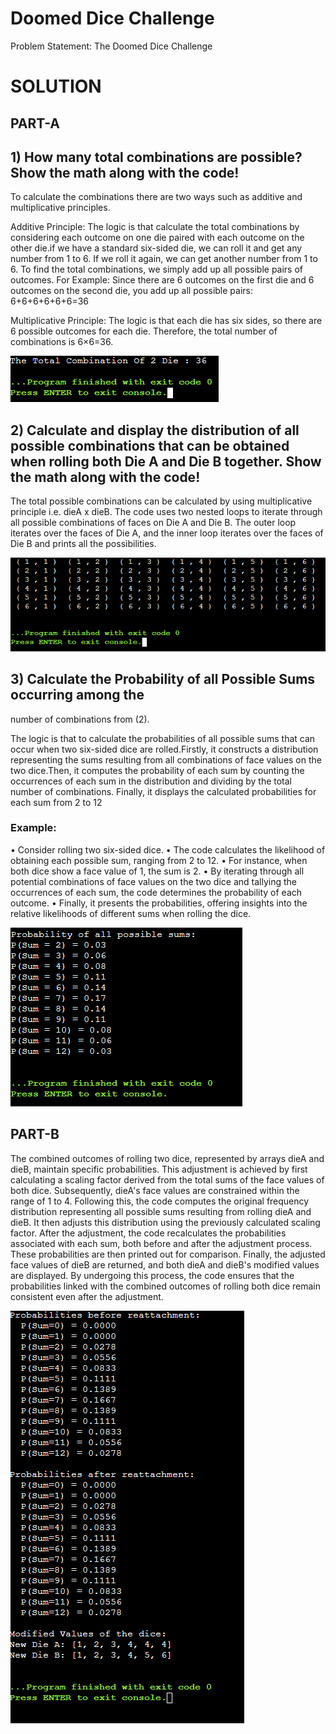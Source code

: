 # Doomed Dice Challenge
Problem Statement: The Doomed Dice Challenge

# SOLUTION
## PART-A
## 1)	How many total combinations are possible? Show the math along with the code!

To calculate the combinations there are two ways such as additive and multiplicative principles.

Additive Principle:
The logic is that calculate the total combinations by considering each outcome on one die paired with each outcome on the other die.if we have a standard six-sided die, we can roll it and get any number from 1 to 6. If we roll it again, we can get another number from 1 to 6. To find the total combinations, we simply add up all possible pairs of outcomes.
For Example:
Since there are 6 outcomes on the first die and 6 outcomes on the second die, you add up all possible pairs: 6+6+6+6+6+6=36

Multiplicative Principle:
The logic is that each die has six sides, so there are 6 possible outcomes for each die. Therefore, the total number of combinations is 6×6=36.

![image](https://github.com/Bhaski47/Doomed_Dice_Challenge/blob/main/PartA1.java_Output.png)

## 2)	Calculate and display the distribution of all possible combinations that can be obtained when rolling both Die A and Die B together. Show the math along with the code!

The total possible combinations can be calculated by using multiplicative
principle i.e. dieA x dieB. The code uses two nested loops
to iterate through all possible combinations of faces on Die A and Die B.
The outer loop iterates over the faces of Die A, and the inner loop
iterates over the faces of Die B and prints all the possibilities.

![image](https://github.com/Bhaski47/Doomed_Dice_Challenge/blob/main/PartA2.java_Output.png)

## 3)	Calculate the Probability of all Possible Sums occurring among the
number of combinations from (2).

The logic is that to calculate the probabilities of all possible sums that can occur when two six-sided dice are rolled.Firstly, it constructs a distribution representing the sums resulting from all combinations of face values on the two dice.Then, it computes the probability of each sum by counting the occurrences of each sum in the distribution and dividing by the total number of combinations. Finally, it displays the calculated probabilities for each sum from 2 to 12
### Example:
•	Consider rolling two six-sided dice. 
•	The code calculates the likelihood of obtaining each possible sum, ranging from 2 to 12.
•	For instance, when both dice show a face value of 1, the sum is 2. 
•	By iterating through all potential combinations of face values on the two dice and tallying the occurrences of each sum, the code determines the probability of each outcome. 
•	Finally, it presents the probabilities, offering insights into the relative likelihoods of different sums when rolling the dice.

![image](https://github.com/Bhaski47/Doomed_Dice_Challenge/blob/main/PartA3.java_Output.png)

## PART-B

The combined outcomes of rolling two dice, represented by arrays dieA and dieB, maintain specific probabilities. This adjustment is achieved by first calculating a scaling factor derived from the total sums of the face values of both dice. Subsequently, dieA's face values are constrained within the range of 1 to 4. Following this, the code computes the original frequency distribution representing all possible sums resulting from rolling dieA and dieB. It then adjusts this distribution using the previously calculated scaling factor.
After the adjustment, the code recalculates the probabilities associated with each sum, both before and after the adjustment process. These probabilities are then printed out for comparison. Finally, the adjusted face values of dieB are returned, and both dieA and dieB's modified values are displayed. By undergoing this process, the code ensures that the probabilities linked with the combined outcomes of rolling both dice remain consistent even after the adjustment.

![image](https://github.com/Bhaski47/Doomed_Dice_Challenge/blob/main/PartB.java_Output.png)

